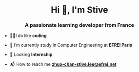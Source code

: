 <h1 align="center">Hi 👋, I'm Stive</h1>
<h3 align="center">A passionate learning developer from France</h3>

- 👨‍💻I do like **coding**

- 🌱 I’m currently study in Computer Engineering at **EFREI Paris**

- 🔭 Looking **Internship**

- 📬 How to reach me **zhuo-chan-stive.lee@efrei.net**
